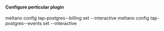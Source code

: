 #### Configure perticular plugin
meltano config tap-postgres--billing set --interactive
meltano config tap-postgres--events set --interactive